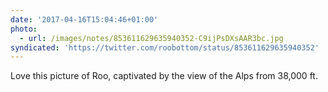 ```yaml
---
date: '2017-04-16T15:04:46+01:00'
photo:
  - url: /images/notes/853611629635940352-C9ijPsDXsAAR3bc.jpg
syndicated: 'https://twitter.com/roobottom/status/853611629635940352'
---
```

Love this picture of Roo, captivated by the view of the Alps from 38,000 ft. 
